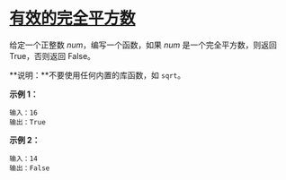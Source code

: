 # [有效的完全平方数](https://leetcode-cn.com/problems/valid-perfect-square/)

给定一个正整数 *num*，编写一个函数，如果 *num* 是一个完全平方数，则返回 True，否则返回 False。

**说明：**不要使用任何内置的库函数，如  `sqrt`。

**示例 1：**

```
输入：16
输出：True
```

**示例 2：**

```
输入：14
输出：False
```